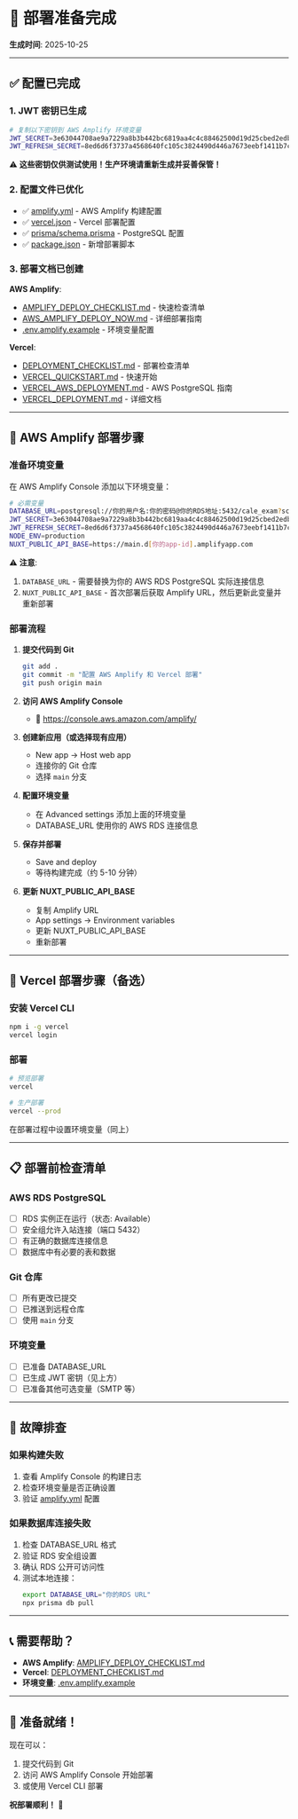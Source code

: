 # 🚀 部署准备完成

**生成时间**: 2025-10-25

---

## ✅ 配置已完成

### 1. JWT 密钥已生成

```bash
# 复制以下密钥到 AWS Amplify 环境变量
JWT_SECRET=3e63044708ae9a7229a8b3b442bc6819aa4c4c88462500d19d25cbed2edbc379
JWT_REFRESH_SECRET=8ed6d6f3737a4568640fc105c3824490d446a7673eebf1411b7c8e23ec7df559
```

⚠️ **这些密钥仅供测试使用！生产环境请重新生成并妥善保管！**

### 2. 配置文件已优化

- ✅ [amplify.yml](amplify.yml) - AWS Amplify 构建配置
- ✅ [vercel.json](vercel.json) - Vercel 部署配置
- ✅ [prisma/schema.prisma](prisma/schema.prisma) - PostgreSQL 配置
- ✅ [package.json](package.json) - 新增部署脚本

### 3. 部署文档已创建

**AWS Amplify**:
- [AMPLIFY_DEPLOY_CHECKLIST.md](AMPLIFY_DEPLOY_CHECKLIST.md) - 快速检查清单
- [AWS_AMPLIFY_DEPLOY_NOW.md](AWS_AMPLIFY_DEPLOY_NOW.md) - 详细部署指南
- [.env.amplify.example](.env.amplify.example) - 环境变量配置

**Vercel**:
- [DEPLOYMENT_CHECKLIST.md](DEPLOYMENT_CHECKLIST.md) - 部署检查清单
- [VERCEL_QUICKSTART.md](VERCEL_QUICKSTART.md) - 快速开始
- [VERCEL_AWS_DEPLOYMENT.md](VERCEL_AWS_DEPLOYMENT.md) - AWS PostgreSQL 指南
- [VERCEL_DEPLOYMENT.md](VERCEL_DEPLOYMENT.md) - 详细文档

---

## 🎯 AWS Amplify 部署步骤

### 准备环境变量

在 AWS Amplify Console 添加以下环境变量：

```bash
# 必需变量
DATABASE_URL=postgresql://你的用户名:你的密码@你的RDS地址:5432/cale_exam?schema=public&sslmode=require
JWT_SECRET=3e63044708ae9a7229a8b3b442bc6819aa4c4c88462500d19d25cbed2edbc379
JWT_REFRESH_SECRET=8ed6d6f3737a4568640fc105c3824490d446a7673eebf1411b7c8e23ec7df559
NODE_ENV=production
NUXT_PUBLIC_API_BASE=https://main.d[你的app-id].amplifyapp.com
```

⚠️ **注意**:
1. `DATABASE_URL` - 需要替换为你的 AWS RDS PostgreSQL 实际连接信息
2. `NUXT_PUBLIC_API_BASE` - 首次部署后获取 Amplify URL，然后更新此变量并重新部署

### 部署流程

1. **提交代码到 Git**
   ```bash
   git add .
   git commit -m "配置 AWS Amplify 和 Vercel 部署"
   git push origin main
   ```

2. **访问 AWS Amplify Console**
   - 🔗 https://console.aws.amazon.com/amplify/

3. **创建新应用（或选择现有应用）**
   - New app → Host web app
   - 连接你的 Git 仓库
   - 选择 `main` 分支

4. **配置环境变量**
   - 在 Advanced settings 添加上面的环境变量
   - DATABASE_URL 使用你的 AWS RDS 连接信息

5. **保存并部署**
   - Save and deploy
   - 等待构建完成（约 5-10 分钟）

6. **更新 NUXT_PUBLIC_API_BASE**
   - 复制 Amplify URL
   - App settings → Environment variables
   - 更新 NUXT_PUBLIC_API_BASE
   - 重新部署

---

## 🎯 Vercel 部署步骤（备选）

### 安装 Vercel CLI

```bash
npm i -g vercel
vercel login
```

### 部署

```bash
# 预览部署
vercel

# 生产部署
vercel --prod
```

在部署过程中设置环境变量（同上）

---

## 📋 部署前检查清单

### AWS RDS PostgreSQL

- [ ] RDS 实例正在运行（状态: Available）
- [ ] 安全组允许入站连接（端口 5432）
- [ ] 有正确的数据库连接信息
- [ ] 数据库中有必要的表和数据

### Git 仓库

- [ ] 所有更改已提交
- [ ] 已推送到远程仓库
- [ ] 使用 `main` 分支

### 环境变量

- [ ] 已准备 DATABASE_URL
- [ ] 已生成 JWT 密钥（见上方）
- [ ] 已准备其他可选变量（SMTP 等）

---

## 🐛 故障排查

### 如果构建失败

1. 查看 Amplify Console 的构建日志
2. 检查环境变量是否正确设置
3. 验证 [amplify.yml](amplify.yml) 配置

### 如果数据库连接失败

1. 检查 DATABASE_URL 格式
2. 验证 RDS 安全组设置
3. 确认 RDS 公开可访问性
4. 测试本地连接：
   ```bash
   export DATABASE_URL="你的RDS URL"
   npx prisma db pull
   ```

---

## 📞 需要帮助？

- **AWS Amplify**: [AMPLIFY_DEPLOY_CHECKLIST.md](AMPLIFY_DEPLOY_CHECKLIST.md)
- **Vercel**: [DEPLOYMENT_CHECKLIST.md](DEPLOYMENT_CHECKLIST.md)
- **环境变量**: [.env.amplify.example](.env.amplify.example)

---

## 🎉 准备就绪！

现在可以：
1. 提交代码到 Git
2. 访问 AWS Amplify Console 开始部署
3. 或使用 Vercel CLI 部署

**祝部署顺利！** 🚀
